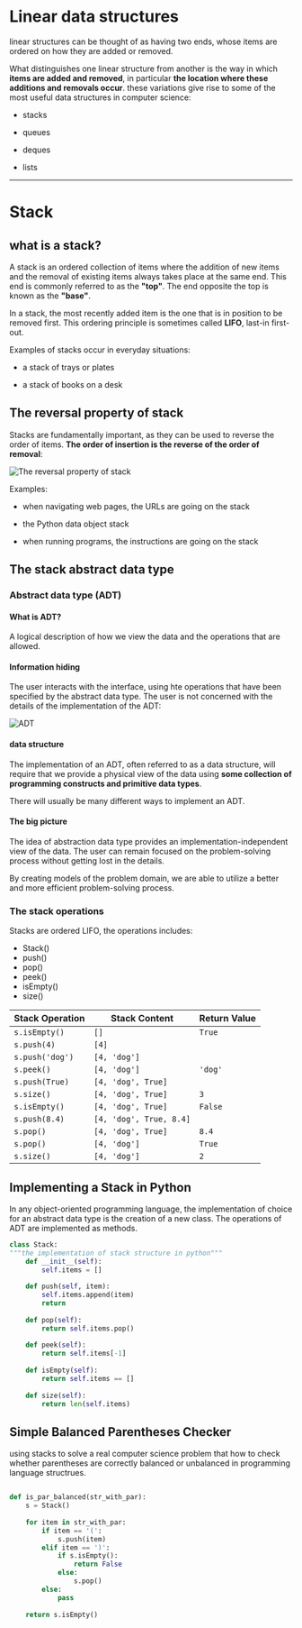 # Linear data structures
linear structures can be thought of as having two ends, whose items are ordered on how they are added or removed.

What distinguishes one linear structure from another is the way in which __items are added and removed__, in particular __the location where these additions and removals occur__. these variations give rise to some of the most useful data structures in computer science:


- stacks

- queues

- deques

- lists

---

# Stack

## what is a stack?

A stack is an ordered collection of items where the addition of new items and the removal of existing items always takes place at the same end. This end is commonly referred to as the __"top"__. The end opposite the top is known as the __"base"__.

In a stack, the most recently added item is the one that is in position to be removed first. This ordering principle is sometimes called __LIFO__, last-in first-out.

Examples of stacks occur in everyday situations:

- a stack of trays or plates



- a stack of books on a desk


## The reversal property of stack

Stacks are fundamentally important, as they can be used to reverse the order of items. __The order of insertion is the reverse of the order of removal__:


![The reversal property of stack](http://ww1.sinaimg.cn/mw690/0064vN5Tjw1fbfsswwlwpj30e6065gly.jpg)

Examples:

- when navigating web pages, the URLs are going on the stack

- the Python data object stack

- when running programs, the instructions are going on the stack


## The stack abstract data type

### Abstract data type (ADT)

#### What is ADT?

A logical description of how we view the data and the operations that are allowed.


#### Information hiding

The user interacts with the interface, using hte operations that have been specified by the abstract data type. The user is not concerned with the details of the implementation of the ADT:

![ADT](http://ww3.sinaimg.cn/mw690/0064vN5Tjw1fbfvditpp2j307807r3yn.jpg)


#### data structure

The implementation of an ADT, often referred to as a data structure, will require that we provide a physical view of the data using __some collection of programming constructs and primitive data types__.

There will usually be many different ways to implement an ADT.


#### The big picture

The idea of abstraction data type provides an implementation-independent view of the data. The user can remain focused on the problem-solving process without getting lost in the details.

By creating models of the problem domain, we are able to utilize a better and more efficient problem-solving process.


### The stack operations

Stacks are ordered LIFO, the operations includes:

- Stack()
- push()
- pop()
- peek()
- isEmpty()
- size()

|Stack Operation | Stack Content | Return Value |
|:---------------|---------------|--------------|
|`s.isEmpty()`   |`[]  `         |`True`        |
|`s.push(4)`     |`[4]`          |              |
|`s.push('dog')` |`[4, 'dog']`   |              |
|`s.peek()`      |`[4, 'dog']`   |`'dog'`       |
|`s.push(True)`  |`[4, 'dog', True]` |          |
|`s.size()`      |`[4, 'dog', True]` |`3`       |
|`s.isEmpty()`   |`[4, 'dog', True]` |`False`   |
|`s.push(8.4)`   |`[4, 'dog', True, 8.4]` |     |
|`s.pop()`       |`[4, 'dog', True]` |`8.4`     |
|`s.pop()`       |`[4, 'dog']`   |`True`        |
|`s.size()`      |`[4, 'dog']`   |`2`           |


## Implementing a Stack in Python

In any object-oriented programming language, the implementation of choice for an abstract data type is the creation of a new class. The operations of ADT are implemented as methods.

```python
class Stack:
"""the implementation of stack structure in python"""
    def __init__(self):
        self.items = []
    
    def push(self, item):
        self.items.append(item)
        return
        
    def pop(self):
        return self.items.pop()
    
    def peek(self):
        return self.items[-1]
    
    def isEmpty(self):
        return self.items == []
    
    def size(self):
        return len(self.items)
```


## Simple Balanced Parentheses Checker

using stacks to solve a real computer science problem that how to check whether parentheses are correctly balanced or unbalanced in programming language structrues.

```python

def is_par_balanced(str_with_par):
    s = Stack()
    
    for item in str_with_par:
        if item == '(':
            s.push(item)
        elif item == ')':
            if s.isEmpty():
                return False
            else:
                s.pop()
        else:
            pass
    
    return s.isEmpty()
```

        